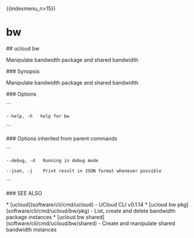 {{indexmenu_n>15}}

# bw

\#\# ucloud bw

Manipulate bandwidth package and shared bandwidth

\#\#\# Synopsis

Manipulate bandwidth package and shared bandwidth

\#\#\# Options

\`\`\`

``` 
--help, -h   help for bw 
```

\`\`\`

\#\#\# Options inherited from parent commands

\`\`\`

``` 
--debug, -d   Running in debug mode 
```

``` 
--json, -j    Print result in JSON format whenever possible 
```

\`\`\`

\#\#\# SEE ALSO

\* \[ucloud\](software/cli/cmd/ucloud) - UCloud CLI v0.1.14 \* \[ucloud
bw pkg\](software/cli/cmd/ucloud/bw/pkg) - List, create and delete
bandwidth package instances \* \[ucloud bw
shared\](software/cli/cmd/ucloud/bw/shared) - Create and manipulate
shared bandwidth instances
